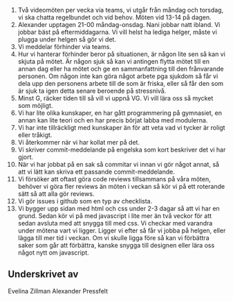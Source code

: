 
1. Två videomöten per vecka via teams, vi utgår från måndag och torsdag, vi ska chatta regelbundet och vid behov. Möten vid 13-14 på dagen. 
2. Alexander upptagen 21-00 måndag-onsdag. Nani jobbar natt ibland. Vi jobbar bäst på 
eftermiddagarna. Vi vill helst ha lediga helger, måste vi plugga under helgen så gör vi det.
3. Vi meddelar förhinder via teams.
4. Hur vi hanterar förhinder beror på situationen, är någon lite sen så kan vi skjuta på mötet. Är någon sjuk så kan vi antingen flytta mötet till en annan dag eller ha mötet och ge en sammanfattning till den frånvarande personen. Om någon inte kan göra något arbete pga sjukdom så får vi dela upp den personens arbete till de som är friska, eller så får den som är sjuk ta igen detta senare beroende på stressnivå. 
5. Minst G, räcker tiden till så vill vi uppnå VG. Vi vill lära oss så mycket som möjligt.
6. Vi har lite olika kunskaper, en har gått programmering på gymnasiet, en annan kan lite teori och en har precis börjat labba med modulerna.
7. Vi har inte tillräckligt med kunskaper än för att veta vad vi tycker är roligt eller tråkigt. 
8. Vi återkommer när vi har kollat mer på det.
9. Vi skriver commit-meddelande på engelska som kort beskriver det vi har gjort.
10. När vi har jobbat på en sak så commitar vi innan vi gör något annat, så att vi lätt kan skriva ett passande commit-meddelande. 
11. Vi försöker att oftast göra code reviews tillsammans på våra möten, behöver vi göra fler reviews än möten i veckan så kör vi på ett roterande sätt så att alla gör reviews. 
12. Vi gör issues i github som en typ av checklista.
13. Vi bygger upp sidan med html och css under 2-3 dagar så att vi har en grund. Sedan kör vi på med javascript i lite mer än två veckor för att sedan avsluta med att snygga till med css. Vi checkar med varandra under mötena vart vi ligger. Ligger vi efter så får vi jobba på helgen, eller lägga till mer tid i veckan. Om vi skulle ligga före så kan vi förbättra saker som går att förbättra, kanske snygga till designen eller lära oss något nytt om javascript. 

## Underskrivet av
Evelina Zillman
Alexander Pressfelt